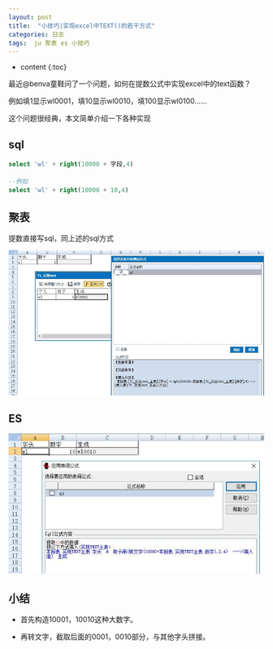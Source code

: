 ```yaml
---
layout: post
title:  "小技巧|实现excel中TEXT()的若干方式"
categories: 日志
tags:  ju 聚表 es 小技巧
---
```


* content
{:toc}

最近@benva童鞋问了一个问题，如何在提数公式中实现excel中的text函数？

例如填1显示wl0001，填10显示wl0010，填100显示wl0100……

这个问题很经典，本文简单介绍一下各种实现

## sql
```sql
select 'wl' + right(10000 + 字段,4)

--例如
select 'wl' + right(10000 + 10,4)
```

## 聚表
提数直接写sql，同上述的sql方式

![](/img/log14-1.jpg)

## ES

![](/img/log14-2.jpg)

## 小结
* 首先构造10001，10010这种大数字。

* 再转文字，截取后面的0001，0010部分，与其他字头拼接。
